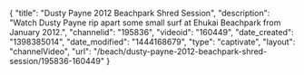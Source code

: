 {
    "title": "Dusty Payne 2012 Beachpark Shred Session",
    "description": "Watch Dusty Payne rip apart some small surf at Ehukai Beachpark from January 2012.",
    "channelid": "195836",
    "videoid": "160449",
    "date_created": "1398385014",
    "date_modified": "1444168679",
    "type": "captivate",
    "layout": "channelVideo",
    "url": "\/beach\/dusty-payne-2012-beachpark-shred-session\/195836-160449"
}